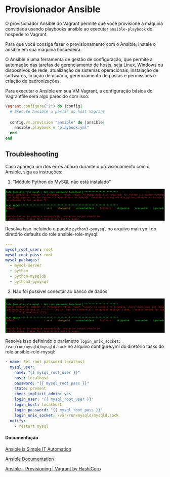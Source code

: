 # Provisionador Ansible

O provisionador Ansible do Vagrant permite que você provisione a máquina convidada usando playbooks ansible ao executar `ansible-playbook` do hospedeiro Vagrant.

Para que você consiga fazer o provisionamento com o Ansible, instale o ansible em sua máquina hospedeira.

O Ansible é uma ferramenta de gestão de configuração, que permite a automação das tarefas de gerenciamento de hosts, seja Linux, Windows ou dispositivos de rede, atualização de sistemas operacionais, instalação de softwares, criação de usuário, gerenciamento de pastas e permissões e criação de padronizações.

Para executar o Ansible em sua VM Vagrant, a configuração básica do Vagrantfile será algo parecido com isso:

```Ruby
Vagrant.configure("2") do |config|
  # Execute Ansible a partir do host Vagrant
  
  config.vm.provision "ansible" do |ansible|
    ansible.playbook = "playbook.yml"
  end
end
```

## Troubleshooting

Caso apareça um dos erros abaixo durante o provisionamento com o Ansible, siga as instruções:

1. "Módulo Python do MySQL não está instalado"

![Pacote não instalado](erro-ansible-a.jpg)

Resolva isso incluindo o pacote `python3-pymysql` no arquivo main.yml do diretório defaults do role ansible-role-mysql:

```YAML
---
mysql_root_user: root
mysql_root_pass: root
mysql_packages:
  - mysql-server
  - python
  - python-mysqldb
  - python3-pymysql
```

2. Não foi possível conectar ao banco de dados

![Erro de login](erro-ansible-b.jpg)

Resolva isso definindo o parâmetro `login_unix_socket: /var/run/mysqld/mysqld.sock` no arquivo configure.yml do diretório tasks do role ansible-role-mysql:

```YAML
- name: Set root password localhost
  mysql_user:
    name: "{{ mysql_root_user }}"
    host: localhost
    password: "{{ mysql_root_pass }}"
    state: present
    check_implicit_admin: yes
    login_user: "{{ mysql_root_user }}"
    login_host: localhost
    login_password: "{{ mysql_root_pass }}"
    login_unix_socket: /var/run/mysqld/mysqld.sock
  notify:
    - restart mysql
```

#### Documentação

[Ansible is Simple IT Automation](https://www.ansible.com/)

[Ansible Documentation](https://docs.ansible.com/)

[Ansible - Provisioning | Vagrant by HashiCorp](https://www.vagrantup.com/docs/provisioning/ansible)
